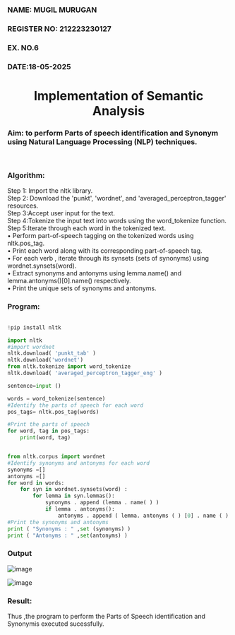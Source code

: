<H3>NAME: MUGIL MURUGAN</H3>
<H3>REGISTER NO: 212223230127</H3>
<H3>EX. NO.6</H3>
<H3>DATE:18-05-2025</H3>
<H1 ALIGN =CENTER>Implementation of Semantic Analysis</H1>
<H3>Aim: to perform Parts of speech identification and Synonym using Natural Language Processing (NLP) techniques. </H3> 
 <BR>
<h3>Algorithm:</h3>
Step 1: Import the nltk library.<br>
Step 2: Download the 'punkt', 'wordnet', and 'averaged_perceptron_tagger' resources.<br>
Step 3:Accept user input for the text.<br>
Step 4:Tokenize the input text into words using the word_tokenize function.<br>
Step 5:Iterate through each word in the tokenized text.<br>
•	Perform part-of-speech tagging on the tokenized words using nltk.pos_tag.<br>
•	Print each word along with its corresponding part-of-speech tag.<br>
•	For each verb , iterate through its synsets (sets of synonyms) using wordnet.synsets(word).<br>
•	Extract synonyms and antonyms using lemma.name() and lemma.antonyms()[0].name() respectively.<br>
•	Print the unique sets of synonyms and antonyms.
<H3>Program:</H3>

```python

!pip install nltk

import nltk
#import wordnet
nltk.download( 'punkt_tab' )
nltk.download('wordnet')
from nltk.tokenize import word_tokenize
nltk.download( 'averaged_perceptron_tagger_eng' )

sentence=input ()

words = word_tokenize(sentence)
#Identify the parts of speech for each word
pos_tags= nltk.pos_tag(words)

#Print the parts of speech
for word, tag in pos_tags:
    print(word, tag)


from nltk.corpus import wordnet
#Identify synonyms and antonyms for each word
synonyms =[]
antonyms =[]
for word in words:
	for syn in wordnet.synsets(word) :
		for lemma in syn.lemmas():
			synonyms . append (lemma . name( ) )
			if lemma . antonyms():
				antonyms . append ( lemma. antonyms ( ) [0] . name ( ) )
#Print the synonyms and antonyms
print ( "Synonyms : " ,set (synonyms) )
print ( "Antonyms : " ,set(antonyms) )
```
<H3>Output</H3>

![image](https://github.com/user-attachments/assets/f839d9c1-650b-4d2f-8255-57f4352b19bd)


![image](https://github.com/user-attachments/assets/70ec0da8-e94d-4ade-b2c4-7078f9866de8)

<H3>Result:</H3>
Thus ,the program to perform the Parts of Speech identification and Synonymis executed sucessfully.
